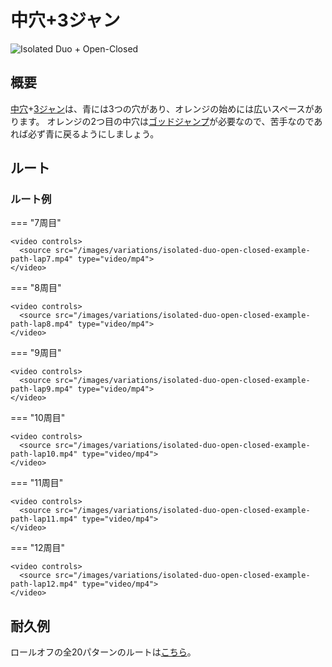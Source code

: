 # 中穴+3ジャン

![Isolated Duo + Open-Closed](../images/variations/isolated-duo-open-closed.jpg)

## 概要

[中穴](../rolls/isolated-duo.md#orange)+[3ジャン](../rolls/closed-open-open-closed.md#blue)は、青には3つの穴があり、オレンジの始めには広いスペースがあります。 オレンジの2つ目の中穴は[ゴッドジャンプ](../advanced/isolated-duo-god-jumps.md)が必要なので、苦手なのであれば必ず青に戻るようにしましょう。

## ルート

### ルート例

=== "7周目"

    <video controls>
      <source src="/images/variations/isolated-duo-open-closed-example-path-lap7.mp4" type="video/mp4">
    </video>

=== "8周目"

    <video controls>
      <source src="/images/variations/isolated-duo-open-closed-example-path-lap8.mp4" type="video/mp4">
    </video>

=== "9周目"

    <video controls>
      <source src="/images/variations/isolated-duo-open-closed-example-path-lap9.mp4" type="video/mp4">
    </video>

=== "10周目"

    <video controls>
      <source src="/images/variations/isolated-duo-open-closed-example-path-lap10.mp4" type="video/mp4">
    </video>

=== "11周目"

    <video controls>
      <source src="/images/variations/isolated-duo-open-closed-example-path-lap11.mp4" type="video/mp4">
    </video>

=== "12周目"

    <video controls>
      <source src="/images/variations/isolated-duo-open-closed-example-path-lap12.mp4" type="video/mp4">
    </video>

## 耐久例

ロールオフの全20パターンのルートは[こちら](https://www.youtube.com/playlist?list=PLG_QNSp9ZgJLWYSNl4vY26VJCZeOQHO1F)。
